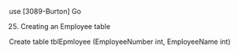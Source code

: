 use [3089-Burton]
Go

25. Creating an Employee table

Create table tblEpmloyee
(EmployeeNumber int, EmployeeName int)
